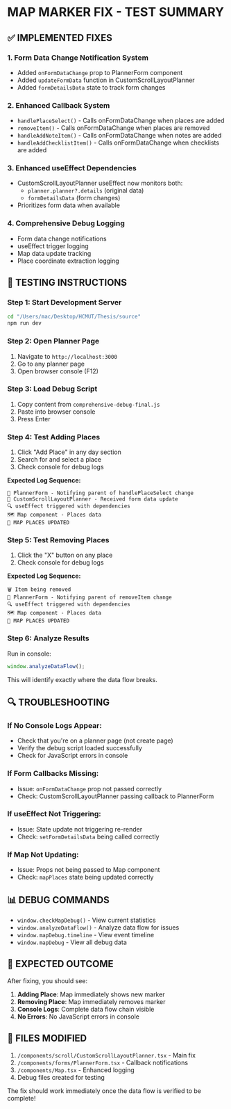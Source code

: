 # MAP MARKER FIX - TEST SUMMARY

## ✅ IMPLEMENTED FIXES

### 1. **Form Data Change Notification System**

- Added `onFormDataChange` prop to PlannerForm component
- Added `updateFormData` function in CustomScrollLayoutPlanner
- Added `formDetailsData` state to track form changes

### 2. **Enhanced Callback System**

- `handlePlaceSelect()` - Calls onFormDataChange when places are added
- `removeItem()` - Calls onFormDataChange when places are removed
- `handleAddNoteItem()` - Calls onFormDataChange when notes are added
- `handleAddChecklistItem()` - Calls onFormDataChange when checklists are added

### 3. **Enhanced useEffect Dependencies**

- CustomScrollLayoutPlanner useEffect now monitors both:
  - `planner.planner?.details` (original data)
  - `formDetailsData` (form changes)
- Prioritizes form data when available

### 4. **Comprehensive Debug Logging**

- Form data change notifications
- useEffect trigger logging
- Map data update tracking
- Place coordinate extraction logging

## 🔧 TESTING INSTRUCTIONS

### Step 1: Start Development Server

```bash
cd "/Users/mac/Desktop/HCMUT/Thesis/source"
npm run dev
```

### Step 2: Open Planner Page

1. Navigate to `http://localhost:3000`
2. Go to any planner page
3. Open browser console (F12)

### Step 3: Load Debug Script

1. Copy content from `comprehensive-debug-final.js`
2. Paste into browser console
3. Press Enter

### Step 4: Test Adding Places

1. Click "Add Place" in any day section
2. Search for and select a place
3. Check console for debug logs

**Expected Log Sequence:**

```
🔄 PlannerForm - Notifying parent of handlePlaceSelect change
🔄 CustomScrollLayoutPlanner - Received form data update
🔍 useEffect triggered with dependencies
🗺️ Map component - Places data
🎯 MAP PLACES UPDATED
```

### Step 5: Test Removing Places

1. Click the "X" button on any place
2. Check console for debug logs

**Expected Log Sequence:**

```
🗑️ Item being removed
🔄 PlannerForm - Notifying parent of removeItem change
🔍 useEffect triggered with dependencies
🗺️ Map component - Places data
🎯 MAP PLACES UPDATED
```

### Step 6: Analyze Results

Run in console:

```javascript
window.analyzeDataFlow();
```

This will identify exactly where the data flow breaks.

## 🔍 TROUBLESHOOTING

### If No Console Logs Appear:

- Check that you're on a planner page (not create page)
- Verify the debug script loaded successfully
- Check for JavaScript errors in console

### If Form Callbacks Missing:

- Issue: `onFormDataChange` prop not passed correctly
- Check: CustomScrollLayoutPlanner passing callback to PlannerForm

### If useEffect Not Triggering:

- Issue: State update not triggering re-render
- Check: `setFormDetailsData` being called correctly

### If Map Not Updating:

- Issue: Props not being passed to Map component
- Check: `mapPlaces` state being updated correctly

## 📊 DEBUG COMMANDS

- `window.checkMapDebug()` - View current statistics
- `window.analyzeDataFlow()` - Analyze data flow for issues
- `window.mapDebug.timeline` - View event timeline
- `window.mapDebug` - View all debug data

## 🎯 EXPECTED OUTCOME

After fixing, you should see:

1. **Adding Place**: Map immediately shows new marker
2. **Removing Place**: Map immediately removes marker
3. **Console Logs**: Complete data flow chain visible
4. **No Errors**: No JavaScript errors in console

## 📝 FILES MODIFIED

1. `/components/scroll/CustomScrollLayoutPlanner.tsx` - Main fix
2. `/components/forms/PlannerForm.tsx` - Callback notifications
3. `/components/Map.tsx` - Enhanced logging
4. Debug files created for testing

The fix should work immediately once the data flow is verified to be complete!
